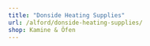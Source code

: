 ```yaml
---
title: "Donside Heating Supplies"
url: /alford/donside-heating-supplies/
shop: Kamine & Öfen
---
```

